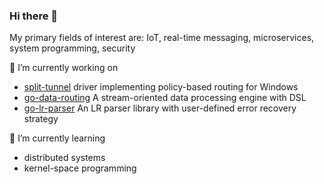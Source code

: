 ### Hi there 👋

My primary fields of interest are: IoT, real-time messaging, microservices, system programming, security

🔭 I’m currently working on

* [split-tunnel](https://github.com/Zensey/split-tunnel) driver implementing policy-based routing for Windows
* [go-data-routing](https://github.com/Zensey/go-data-routing) A stream-oriented data processing engine with DSL 
* [go-lr-parser](https://github.com/Zensey/go-lr-parser) An LR parser library with user-defined error recovery strategy

🌱 I’m currently learning
* distributed systems
* kernel-space programming

<!--
**Zensey/zensey** is a ✨ _special_ ✨ repository because its `README.md` (this file) appears on your GitHub profile.

Here are some ideas to get you started:

- 🔭 I’m currently working on ...
- 🌱 I’m currently learning ...
- 👯 I’m looking to collaborate on ...
- 🤔 I’m looking for help with ...
- 💬 Ask me about ...
- 📫 How to reach me: ...

- 😄 Pronouns: ...
- ⚡ Fun fact: ...
-->
